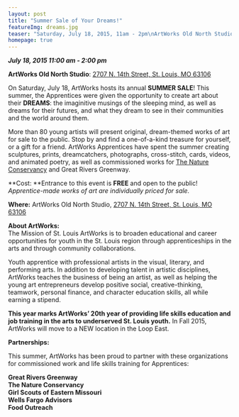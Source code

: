 ```yaml
---
layout: post
title: "Summer Sale of Your Dreams!"
featureImg: dreams.jpg
teaser: "Saturday, July 18, 2015, 11am - 2pm\nArtWorks Old North Studio\n2707 N. 14th Street, St. Louis MO 63106"
homepage: true
---
```

_**July 18, 2015 11:00 am - 2:00 pm**_

**ArtWorks Old North Studio**: [2707 N. 14th Street, St. Louis, MO 63106](https://www.google.com/maps/place/2707+N+14th+St,+Fourteenth+Street+Mall,+St+Louis,+MO+63106/@38.650735,-90.19741,3a,75y,240h,90t/data=!3m7!1e1!3m5!1szP5YuTXdBdbd2qrBBSTuEw!2e0!6s%2F%2Fgeo0.ggpht.com%2Fcbk%3Fcb_client%3Dmaps_sv.tactile%26output%3Dthumbnail%26thumb%3D2%26panoid%3DzP5YuTXdBdbd2qrBBSTuEw%26w%3D374%26h%3D75%26yaw%3D240%26pitch%3D0%26thumbfov%3D120%26ll%3D38.650735,-90.197410!7i13312!8i6656!4m2!3m1!1s0x87d8b332f395e2df:0x4c723e631c3f5077!6m1!1e1)

On Saturday, July 18, ArtWorks hosts its annual **SUMMER SALE**! This summer, the Apprentices were given the opportunity to create art about their **DREAMS**: the imaginitive musings of the sleeping mind, as well as dreams for their futures, and what they dream to see in their communities and the world around them.

More than 80 young artists will present original, dream-themed works of art for sale to the public. Stop by and find a one-of-a-kind treasure for yourself, or a gift for a friend. ArtWorks Apprentices have spent the summer creating sculptures, prints, dreamcatchers, photographs, cross-stitch, cards, videos, and animated poetry, as well as commissioned works for [The Nature Conservancy](http://www.nature.org/ourinitiatives/regions/northamerica/unitedstates/missouri/newsroom/apprentice-artists-explore-st-louis-parks-to-integrate-art-with-nature.xml) and Great Rivers Greenway.

**Cost: **Entrance to this event is **FREE** and open to the public!  
_Apprentice-made works of art are individually priced for sale._

**Where:** ArtWorks Old North Studio, [2707 N. 14th Street, St. Louis, MO 63106](https://www.google.com/maps/@38.650819,-90.197453,3a,75y,254.39h,70.75t/data=!3m6!1e1!3m4!1ssAiZ8hyvlfM_zGuvjLHNhg!2e0!7i13312!8i6656!6m1!1e1)

**About ArtWorks:**  
The Mission of St. Louis ArtWorks is to broaden educational and career opportunities for youth in the St. Louis region through apprenticeships in the arts and through community collaborations.

Youth apprentice with professional artists in the visual, literary, and performing arts. In addition to developing talent in artistic disciplines, ArtWorks teaches the business of being an artist, as well as helping the young art entrepreneurs develop positive social, creative-thinking, teamwork, personal finance, and character education skills, all while earning a stipend.

**This year marks ArtWorks&rsquo; 20th year of providing life skills education and job training in the arts to underserved St. Louis youth.** In Fall 2015, ArtWorks will move to a NEW location in the Loop East.

**Partnerships:**

This summer, ArtWorks has been proud to partner with these organizations for commissioned work and life skills training for Apprentices:

**Great Rivers Greenway  
The Nature Conservancy  
Girl Scouts of Eastern Missouri  
Wells Fargo Advisors  
Food Outreach**